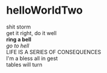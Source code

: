 # helloWorldTwo
shit storm  
get it right, do it well  
**ring a bell**  
*go to hell*  
LIFE IS A SERIES OF CONSEQUENCES  
I'm a bless
all in gest  
tables will turn